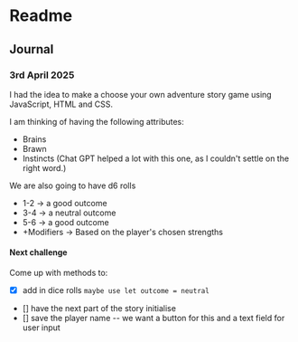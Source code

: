 # Readme

## Journal

### 3rd April 2025

I had the idea to make a choose your own adventure story game using JavaScript, HTML and CSS. 

I am thinking of having the following attributes:

- Brains
- Brawn
- Instincts (Chat GPT helped a lot with this one, as I couldn't settle on the right word.)

We are also going to have d6 rolls

- 1-2 → a good outcome
- 3-4 → a neutral outcome
- 5-6 → a good outcome
- +Modifiers → Based on the player's chosen strengths

#### Next challenge

Come up with methods to:
- [x] add in dice rolls
  `maybe use let outcome = neutral`
- [] have the next part of the story initialise
- [] save the player name
  -- we want a button for this and a text field for user input
  
